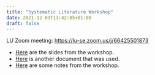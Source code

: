 ```yaml
---
title: "Systematic Literature Workshop"
date: 2021-12-03T13:42:05+01:00
draft: false
---
```


LU Zoom meeting: <https://lu-se.zoom.us/j/66425501873>

* [Here](/pdfs/201203-systematic-literature-search-workshop-slides.pdf) are the slides from the workshop.
* [Here](/pdfs/201203-systemic-literature-workshop-search-consultation.pdf) is another document that was used.
* [Here](/htmlfiles/201203-systematic-literature-search-workshop.html) are some notes from the workshop.
